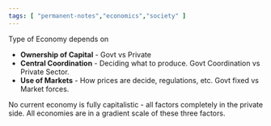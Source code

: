 ```yaml
---
tags: [ "permanent-notes","economics","society" ]
---
```


Type of Economy depends on 

- **Ownership of Capital** - Govt vs Private
- **Central Coordination** - Deciding what to produce. Govt Coordination vs Private Sector.
- **Use of Markets** - How prices are decide, regulations, etc. Govt fixed vs Market forces.

No current economy is fully capitalistic - all factors completely in the private side. All economies are in a gradient scale of these three factors.
